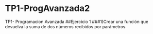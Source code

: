 # TP1-ProgAvanzada2
TP1- Programacion Avanzada
##Ejercicio 1 
###1)Crear una función que devuelva la suma de dos números recibidos por parámetros 
